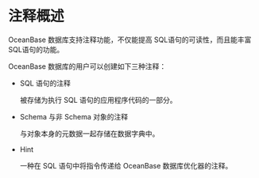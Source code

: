 注释概述 
=========================

OceanBase 数据库支持注释功能，不仅能提高 SQL语句的可读性，而且能丰富 SQL语句的功能。

OceanBase 数据库的用户可以创建如下三种注释：

* SQL 语句的注释

  被存储为执行 SQL 语句的应用程序代码的一部分。
  

* Schema 与非 Schema 对象的注释

  与对象本身的元数据一起存储在数据字典中。
  

* Hint

  一种在 SQL 语句中将指令传递给 OceanBase 数据库优化器的注释。
  



